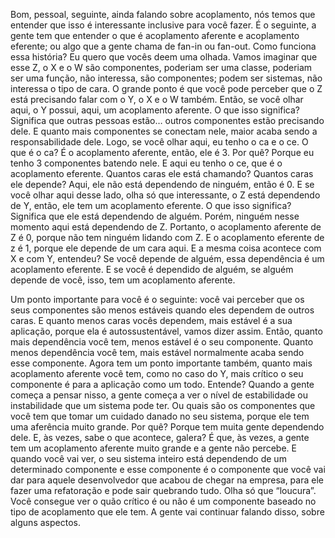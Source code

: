 Bom, pessoal, seguinte, ainda falando sobre acoplamento, nós temos que entender que isso é interessante inclusive para você fazer. É o seguinte, a gente tem que entender o que é acoplamento aferente e acoplamento eferente; ou algo que a gente chama de fan-in ou fan-out. Como funciona essa história? Eu quero que vocês deem uma olhada. Vamos imaginar que esse Z, o X e o W são componentes, poderiam ser uma classe, poderiam ser uma função, não interessa, são componentes; podem ser sistemas, não interessa o tipo de cara. O grande ponto é que você pode perceber que o Z está precisando falar com o Y, o X e o W também. Então, se você olhar aqui, o Y possui, aqui, um acoplamento aferente. O que isso significa? Significa que outras pessoas estão… outros componentes estão precisando dele. E quanto mais componentes se conectam nele, maior acaba sendo a responsabilidade dele. Logo, se você olhar aqui, eu tenho o ca e o ce. O que é o ca? É o acoplamento aferente, então, ele é 3. Por quê? Porque eu tenho 3 componentes batendo nele. E aqui eu tenho o ce, que é o acoplamento eferente. Quantos caras ele está chamando? Quantos caras ele depende? Aqui, ele não está dependendo de ninguém, então é 0. E se você olhar aqui desse lado, olha só que interessante, o Z está dependendo de Y, então, ele tem um acoplamento eferente. O que isso significa? Significa que ele está dependendo de alguém. Porém, ninguém nesse momento aqui está dependendo de Z. Portanto, o acoplamento aferente de Z é 0, porque não tem ninguém lidando com Z. E o acoplamento eferente de z é 1, porque ele depende de um cara aqui. E a mesma coisa acontece com X e com Y, entendeu? Se você depende de alguém, essa dependência é um acoplamento eferente. E se você é dependido de alguém, se alguém depende de você, isso, tem um acoplamento aferente.

Um ponto importante para você é o seguinte: você vai perceber que os seus componentes são menos estáveis quando eles dependem de outros caras. E quanto menos caras vocês dependem, mais estável é a sua aplicação, porque ela é autossustentável, vamos dizer assim. Então, quanto mais dependência você tem, menos estável é o seu componente. Quanto menos dependência você tem, mais estável normalmente acaba sendo esse componente. Agora tem um ponto importante também, quanto mais acoplamento aferente você tem, como no caso do Y, mais crítico o seu componente é para a aplicação como um todo. Entende? Quando a gente começa a pensar nisso, a gente começa a ver o nível de estabilidade ou instabilidade que um sistema pode ter. Ou quais são os componentes que você tem que tomar um cuidado danado no seu sistema, porque ele tem uma aferência muito grande. Por quê? Porque tem muita gente dependendo dele. E, às vezes, sabe o que acontece, galera? É que, às vezes, a gente tem um acoplamento aferente muito grande e a gente não percebe. E quando você vai ver, o seu sistema inteiro está dependendo de um determinado componente e esse componente é o componente que você vai dar para aquele desenvolvedor que acabou de chegar na empresa, para ele fazer uma refatoração e pode sair quebrando tudo. Olha só que “loucura”. Você consegue ver o quão crítico é ou não é um componente baseado no tipo de acoplamento que ele tem. A gente vai continuar falando disso, sobre alguns aspectos.

